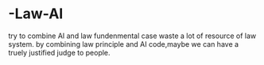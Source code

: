 # -Law-AI
try to combine AI and law
fundenmental case waste a lot of resource of law system. by combining law principle and AI code,maybe we can have a truely justified judge to people.
